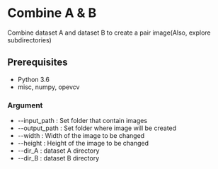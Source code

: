 # Combine A & B
Combine dataset A and dataset B to create a pair image(Also, explore subdirectories)

## Prerequisites
- Python 3.6
- misc, numpy, opevcv

### Argument
- --input_path : Set folder that contain images
- --output_path : Set folder where image will be created
- --width : Width of the image to be changed
- --height : Height of the image to be changed
- --dir_A : dataset A directory
- --dir_B : dataset B directory
